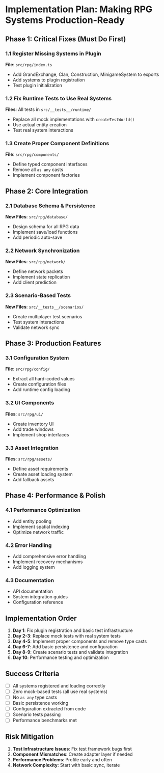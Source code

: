 # Implementation Plan: Making RPG Systems Production-Ready

## Phase 1: Critical Fixes (Must Do First)

### 1.1 Register Missing Systems in Plugin
**File**: `src/rpg/index.ts`
- Add GrandExchange, Clan, Construction, MinigameSystem to exports
- Add systems to plugin registration
- Test plugin initialization

### 1.2 Fix Runtime Tests to Use Real Systems
**Files**: All tests in `src/__tests__/runtime/`
- Replace all mock implementations with `createTestWorld()`
- Use actual entity creation
- Test real system interactions

### 1.3 Create Proper Component Definitions
**File**: `src/rpg/components/`
- Define typed component interfaces
- Remove all `as any` casts
- Implement component factories

## Phase 2: Core Integration

### 2.1 Database Schema & Persistence
**New Files**: `src/rpg/database/`
- Design schema for all RPG data
- Implement save/load functions
- Add periodic auto-save

### 2.2 Network Synchronization
**New Files**: `src/rpg/network/`
- Define network packets
- Implement state replication
- Add client prediction

### 2.3 Scenario-Based Tests
**New Files**: `src/__tests__/scenarios/`
- Create multiplayer test scenarios
- Test system interactions
- Validate network sync

## Phase 3: Production Features

### 3.1 Configuration System
**File**: `src/rpg/config/`
- Extract all hard-coded values
- Create configuration files
- Add runtime config loading

### 3.2 UI Components
**Files**: `src/rpg/ui/`
- Create inventory UI
- Add trade windows
- Implement shop interfaces

### 3.3 Asset Integration
**Files**: `src/rpg/assets/`
- Define asset requirements
- Create asset loading system
- Add fallback assets

## Phase 4: Performance & Polish

### 4.1 Performance Optimization
- Add entity pooling
- Implement spatial indexing
- Optimize network traffic

### 4.2 Error Handling
- Add comprehensive error handling
- Implement recovery mechanisms
- Add logging system

### 4.3 Documentation
- API documentation
- System integration guides
- Configuration reference

## Implementation Order

1. **Day 1**: Fix plugin registration and basic test infrastructure
2. **Day 2-3**: Replace mock tests with real system tests
3. **Day 4-5**: Implement proper components and remove type casts
4. **Day 6-7**: Add basic persistence and configuration
5. **Day 8-9**: Create scenario tests and validate integration
6. **Day 10**: Performance testing and optimization

## Success Criteria

- [ ] All systems registered and loading correctly
- [ ] Zero mock-based tests (all use real systems)
- [ ] No `as any` type casts
- [ ] Basic persistence working
- [ ] Configuration extracted from code
- [ ] Scenario tests passing
- [ ] Performance benchmarks met

## Risk Mitigation

1. **Test Infrastructure Issues**: Fix test framework bugs first
2. **Component Mismatches**: Create adapter layer if needed
3. **Performance Problems**: Profile early and often
4. **Network Complexity**: Start with basic sync, iterate 